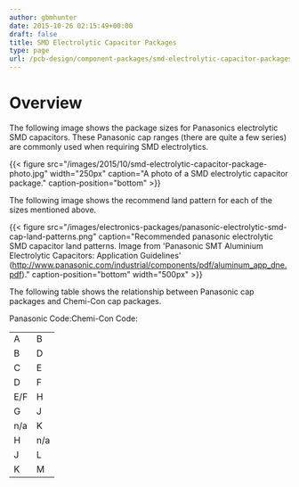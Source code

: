 ```yaml
---
author: gbmhunter
date: 2015-10-26 02:15:49+00:00
draft: false
title: SMD Electrolytic Capacitor Packages
type: page
url: /pcb-design/component-packages/smd-electrolytic-capacitor-packages
---
```


# Overview

The following image shows the package sizes for Panasonics electrolytic SMD capacitors. These Panasonic cap ranges (there are quite a few series) are commonly used when requiring SMD electrolytics.

{{< figure src="/images/2015/10/smd-electrolytic-capacitor-package-photo.jpg" width="250px" caption="A photo of a SMD electrolytic capacitor package." caption-position="bottom" >}}

The following image shows the recommend land pattern for each of the sizes mentioned above.

{{< figure src="/images/electronics-packages/panasonic-electrolytic-smd-cap-land-patterns.png" caption="Recommended panasonic electrolytic SMD capacitor land patterns. Image from 'Panasonic SMT Aluminium Electrolytic Capacitors: Application Guidelines' (http://www.panasonic.com/industrial/components/pdf/aluminum_app_dne.pdf)." caption-position="bottom" width="500px" >}}

The following table shows the relationship between Panasonic cap packages and Chemi-Con cap packages.

<table ><tbody ><tr >Panasonic Code:Chemi-Con Code:</tr><tr >
<td >A
</td>
<td >B
</td></tr><tr >
<td >B
</td>
<td >D
</td></tr><tr >
<td >C
</td>
<td >E
</td></tr><tr >
<td >D
</td>
<td >F
</td></tr><tr >
<td >E/F
</td>
<td >H
</td></tr><tr >
<td >G
</td>
<td >J
</td></tr><tr >
<td >n/a
</td>
<td >K
</td></tr><tr >
<td >H
</td>
<td >n/a
</td></tr><tr >
<td >J
</td>
<td >L
</td></tr><tr >
<td >K
</td>
<td >M
</td></tr></tbody></table>

#  
